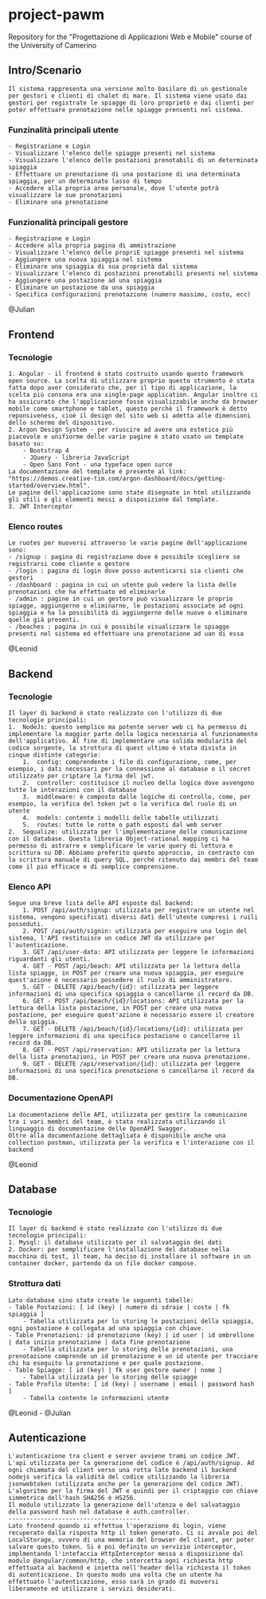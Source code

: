 # project-pawm
Repository for the "Progettazione di Applicazioni Web e Mobile" course of the University of Camerino

## Intro/Scenario
	Il sistema rappresenta una versione molto basilare di un gestionale per gestori e clienti di chalet di mare. Il sistema viene usato dai gestori per registrate le spiagge di loro proprietò e dai clienti per poter effettuare prenotazione nelle spiagge prensenti nel sistema. 
### Funzinalità principali utente
	- Registrazione e Login
	- Visualizzare l'elenco delle spiagge presenti nel sistema
	- Visualizzare l'elenco delle postazioni prenotabili di un determinata spiaggia
	- Effettuare un prenotazione di una postazione di una determinata spiaggia, per un determinato lasso di tempo 
	- Accedere alla propria area personale, dove l'utente potrà visualizzare le sue prenotazioni
	- Eliminare una prenotazione 
### Funzionalità principali gestore
	- Registrazione e Login
	- Accedere alla propria pagina di ammistrazione
	- Visualizzare l'elenco delle propriE spiagge presenti nel sistema
	- Aggiungere una nuova spiaggia nel sistema
	- Eliminare una spiaggia di sua proprietà dal sistema
	- Visualizzare l'elenco di postazioni prenotabili presenti nel sistema
	- Aggiungere una postazione ad una spiaggia
	- Eliminare un postazione da una spiaggia
	- Specifica configurazioni prenotazione (numero massimo, costo, ecc)

@Julian
## Frontend
### Tecnologie
	1. Angular - il frontend è stato costruito usando questo framework open source. La scelta di utilizzare proprio questo strumento è stata fatta dopo aver considerato che, per il tipo di applicazione, la scelta più consona era una single-page application. Angular inoltre ci ha assicurato che l'applicazione fosse visualizzabile anche da browser mobile come smartphone e tablet, questo perchè il framework è detto reponsiveness, cioè il design del sito web si adetta alle dimensioni dello schermo del dispositivo. 
	2. Argon Design System - per riuscire ad avere una estetica più piacevole e unifiorme delle varie pagine è stato usato un template basato su:
		- Bootstrap 4
		- JQuery - libreria JavaScript
		- Open Sans Font - una typeface open surce
	La documentazione del template è presente al link: "https://demos.creative-tim.com/argon-dashboard/docs/getting-started/overview.html". 
	Le pagine dell'applicazione sono state disegnate in html utilizzando gli stili e gli elementi messi a disposizione dal template. 
	3. JWT Interceptor
### Elenco routes
	Le ruotes per muoversi attraverso le varie pagine dell'applicazione sono: 
	- /signup : pagina di registrazione dove è possibile scegliere se registrarsi come cliente o gestore
	- /login : pagina di login dove posso autenticarsi sia clienti che gestori
	- /dashboard : pagina in cui un utente può vedere la lista delle prenotazioni che ha effettuato ed eliminarle
	- /admin : pagine in cui un gestore può visualizzare le proprie spiagge, aggiungerne o eliminarne, le postazioni associate ad ogni spiaggia e ha la possibilità di aggiungerne delle nuove o eliminare quelle già presenti. 
	- /beaches : pagina in cui è possibile visualizzare le spiagge presenti nel sistema ed effettuare una prenotazione ad uan di essa

@Leonid
## Backend
### Tecnologie
	Il layer di backend è stato realizzato con l'utilizzo di due tecnologie principali:
	1.  NodeJs: questo semplice ma potente server web ci ha permesso di implementare la maggior parte della logica necessaria al funzionamento dell'applicativo. Al fine di implementare una solida modularità del codice sorgente, la strottura di quest ultimo è stata divista in cinque distinte categorie: 
    	1.  config: comprendente i file di configurazione, come, per esempio, i dati necessari per la connessione al database o il secret utilizzato per criptare la firma del jwt.
    	2.  controller: costituisce il nucleo della logica dove avvengono tutte le interazioni con il database
    	3.  middleware: è composto dalle logiche di controllo, come, per esempio, la verifica del token jwt o la verifica del ruolo di un utente
    	4.  models: contente i modelli delle tabelle utilizzati
    	5.  routes: tutte le rotte o path esposti dal web server
	2.  Sequalize: utilizzata per l'implementazione delle comunicazione con il database. Questa libreria Object-rational mapping ci ha permesso di astrarre e semplificare le varie query di lettura e scrittura su DB. Abbiamo preferito questo approccio, in contrasto con la scrittura manuale di query SQL, perché ritenuto dai membri del team come il più efficace e di semplice comprensione.
### Elenco API
	Segue una breve lista delle API esposte dal backend:
		1. POST /api/auth/signup: utilizzata per registrare un utente nel sistema, vengono specificati diversi dati dell'utente compresi i ruili posseduti.
		2. POST /api/auth/signin: utilizzata per eseguire una login del sistema, l'API restituisce un codice JWT da utilizzare per l'autenticazione.
		3. GET /api/user-data: API utilizzata per leggere le informazioni riguardanti gli utenti. 
		4. GET - POST /api/beach: API utilizzata per la lettura della lista spiagge, in POST per creare una nuova spiaggia, per eseguire quest'azione è necessario possedere il ruolo di amministratore.
		5. GET - DELETE /api/beach/{id}: utilizzata per leggere informazioni di una specifica spiaggia o cancellarne il record da DB.
		6. GET - POST /api/beach/{id}/locations: API utilizzata per la lettura della lista postazione, in POST per creare una nuova postazione, per eseguire quest'azione è necessario essere il creatore della spiggia.
		7. GET - DELETE /api/beach/{id}/locations/{id}: utilizzata per leggere informazioni di una specifica postazione o cancellarne il record da DB.
		8. GET - POST /api/reservation: API utilizzata per la lettura della lista prenotazioni, in POST per creare una nuova prenotazione.
		9. GET - DELETE /api/reservation/{id}: utilizzata per leggere informazioni di una specifica prenotazione o cancellarne il record da DB.
### Documentazione OpenAPI
	La documentazione delle API, utilizzata per gestire la comunicazine tra i vari membri del team, è stata realizzata utilizzando il linguaggio di documentazine delle OpenAPI Swagger.
	Oltre alla documentazione dettagliata è disponibile anche una collection postman, utilizzata per la verifica e l'interazione con il backend

@Leonid
## Database
### Tecnologie
	Il layer di backend è stato realizzato con l'utilizzo di due tecnologie principali:
	1. Mysql: il database utilizzato per il salvataggio dei dati 
	2. Docker: per semplificare l'installazione del database nella macchina di test, il team, ha deciso di installare il software in un container docker, partendo da un file docker compose.
### Strottura dati
	Lato database sino state create le seguenti tabelle: 
	- Table Postazioni: [ id (key) | numero di sdraie | costo | fk spiaggia ]
    	- Tabella utilizzata per lo storing le postazioni della spiaggia, ogni postazione è collegata ad una spiaggia con chiave.
	- Table Prenotazioni: id prenotazione (key) | id user | id ombrellone | data inizio prenotazione | data fine prenotazione
    	- Tabella utilizzata per lo storing delle prenotazioni, una prenotazione comprende un id prenotazione e un id utente per tracciare chi ha eseguito la prenotazione e per quale postazione.
	- Table Spiagge: [ id (key) | fk user gestore owner | nome ]
    	- Tabella utilizzata per lo storing delle spiagge
	- Table Profilo Utente: [ id (key) | username | email | password hash ]
    	- Tabella contente le informazioni utente

@Leonid - @Julian
## Autenticazione
	L'autenticazione tra client e server avviene trami un codice JWT. L'api utilizzata per la generazione del codice è /api/auth/signup. Ad ogni chiamata del client verso una rotta lato backend il backend nodejs verifica la validità del codice utilizzando la libreria jsonwebtoken (utilizzata anche per la generazione del codice JWT). L'algoritmo per la firma del JWT e quindi per il criptaggio con chiave simmetrica dell'hash SHA256 è HS256.
	Il modulo utilizzato la generazione dell'utenza e del salvataggio della password hash nel database è auth.controller.
	-------------------------------------
	Lato frontend quando si effettua l'operazione di login, viene recuperato dalla risposta http il token generato. Ci si avvale poi del LocalStorage, ovvero di una memoria del browser del client, per poter salvare questo token. Si è poi definito un servizio interceptor, implmentando l'intefaccia HttpInterceptor messa a disposizione dal modulo @angular/common/http, che intercetta ogni richiesta http effettuata al backend e inietta nell'header della richiesta il token di autenticazione. In questo modo una volta che un utente ha effettuato l'autenticazione, esso sarà in grado di muoversi liberamente ed utilizzare i servizi desiderati. 

